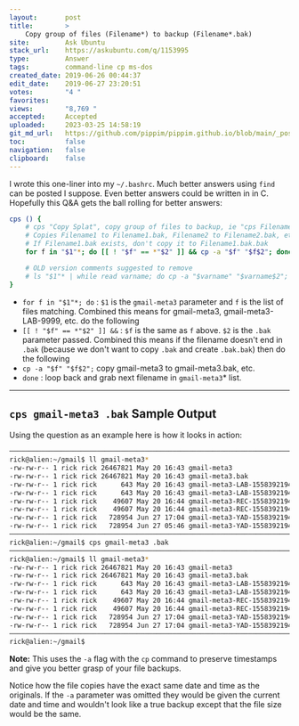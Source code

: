 ```yaml
---
layout:       post
title:        >
    Copy group of files (Filename*) to backup (Filename*.bak)
site:         Ask Ubuntu
stack_url:    https://askubuntu.com/q/1153995
type:         Answer
tags:         command-line cp ms-dos
created_date: 2019-06-26 00:44:37
edit_date:    2019-06-27 23:20:51
votes:        "4 "
favorites:    
views:        "8,769 "
accepted:     Accepted
uploaded:     2023-03-25 14:58:19
git_md_url:   https://github.com/pippim/pippim.github.io/blob/main/_posts/2019/2019-06-26-Copy-group-of-files-_Filename*_-to-backup-_Filename*.bak_.md
toc:          false
navigation:   false
clipboard:    false
---
```


I wrote this one-liner into my `~/.bashrc`. Much better answers using `find` can be posted I suppose. Even better answers could be written in in C. Hopefully this Q&A gets the ball rolling for better answers:



``` bash
cps () {
    # cps "Copy Splat", copy group of files to backup, ie "cps Filename .bak"
    # Copies Filename1 to Filename1.bak, Filename2 to Filename2.bak, etc.
    # If Filename1.bak exists, don't copy it to Filename1.bak.bak
    for f in "$1"*; do [[ ! "$f" == *"$2" ]] && cp -a "$f" "$f$2"; done

    # OLD version comments suggested to remove 
    # ls "$1"* | while read varname; do cp -a "$varname" "$varname$2"; done
}

```
- `for f in "$1"*; do` : `$1` is the `gmail-meta3` parameter and `f` is the list of files matching. Combined this means for gmail-meta3, gmail-meta3-LAB-9999, etc. do the following
- `[[ ! "$f" == *"$2" ]] &&` : `$f` is the same as `f` above. `$2` is the `.bak` parameter passed. Combined this means if the filename doesn't end in `.bak` (because we don't want to copy `.bak` and create `.bak.bak`) then do the following
- `cp -a "$f" "$f$2";` copy gmail-meta3 to gmail-meta3.bak, etc.
- `done` : loop back and grab next filename in `gmail-meta3`* list.


----------

## `cps gmail-meta3 .bak` Sample Output

Using the question as an example here is how it looks in action:

``` bash
───────────────────────────────────────────────────────────────────────────────────────────
rick@alien:~/gmail$ ll gmail-meta3*
-rw-rw-r-- 1 rick rick 26467821 May 20 16:43 gmail-meta3
-rw-rw-r-- 1 rick rick 26467821 May 20 16:43 gmail-meta3.bak
-rw-rw-r-- 1 rick rick      643 May 20 16:43 gmail-meta3-LAB-1558392194-26467821
-rw-rw-r-- 1 rick rick      643 May 20 16:43 gmail-meta3-LAB-1558392194-26467821.bak
-rw-rw-r-- 1 rick rick    49607 May 20 16:44 gmail-meta3-REC-1558392194-26467821
-rw-rw-r-- 1 rick rick    49607 May 20 16:44 gmail-meta3-REC-1558392194-26467821.bak
-rw-rw-r-- 1 rick rick   728954 Jun 27 17:04 gmail-meta3-YAD-1558392194-26467821
-rw-rw-r-- 1 rick rick   728954 Jun 27 05:46 gmail-meta3-YAD-1558392194-26467821.bak
───────────────────────────────────────────────────────────────────────────────────────────
rick@alien:~/gmail$ cps gmail-meta3 .bak
───────────────────────────────────────────────────────────────────────────────────────────
rick@alien:~/gmail$ ll gmail-meta3*
-rw-rw-r-- 1 rick rick 26467821 May 20 16:43 gmail-meta3
-rw-rw-r-- 1 rick rick 26467821 May 20 16:43 gmail-meta3.bak
-rw-rw-r-- 1 rick rick      643 May 20 16:43 gmail-meta3-LAB-1558392194-26467821
-rw-rw-r-- 1 rick rick      643 May 20 16:43 gmail-meta3-LAB-1558392194-26467821.bak
-rw-rw-r-- 1 rick rick    49607 May 20 16:44 gmail-meta3-REC-1558392194-26467821
-rw-rw-r-- 1 rick rick    49607 May 20 16:44 gmail-meta3-REC-1558392194-26467821.bak
-rw-rw-r-- 1 rick rick   728954 Jun 27 17:04 gmail-meta3-YAD-1558392194-26467821
-rw-rw-r-- 1 rick rick   728954 Jun 27 17:04 gmail-meta3-YAD-1558392194-26467821.bak
───────────────────────────────────────────────────────────────────────────────────────────
rick@alien:~/gmail$ 
```

**Note:** This uses the `-a` flag with the `cp` command to preserve timestamps and give you better grasp of your file backups.

Notice how the file copies have the exact same date and time as the originals. If the `-a` parameter was omitted they would be given the current date and time and wouldn't look like a true backup except that the file size would be the same.

